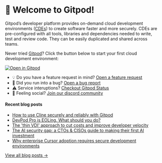 # 👋 Welcome to Gitpod!

Gitpod’s developer platform provides on-demand cloud development environments ([CDEs](https://www.gitpod.io/cde)) to create software faster and more securely. CDEs are pre-configured with all tools, libraries and dependencies needed to write, test and review code. They can be easily duplicated and shared across teams.

Never tried [Gitpod](https://www.gitpod.io/)? Click the button below to start your first cloud development environment:

[![Open in Gitpod](https://gitpod.io/button/open-in-gitpod.svg)](https://gitpod.new)

* 💡 Do you have a feature request in mind? [Open a feature request](https://github.com/gitpod-io/gitpod/issues/new?assignees=&labels=&template=feature_request.md&title=)
* 🐛 Did you run into a bug? [Open a bug report](https://github.com/gitpod-io/gitpod/issues/new?assignees=&labels=bug&template=bug_report.yml)
* ⚠️ Service interuptions? [Checkout Gitpod Status](https://gitpodstatus.com/)
* 🦩 Feeling social? [Join our discord community](https://www.gitpod.io/chat)

#### Recent blog posts

<!--START_SECTION:feed-->
* [How to use Cline securely and reliably with Gitpod](https://www.gitpod.io/blog/how-to-use-cline-securely-and-reliably-with-gitpod)
* [DevPod Pro is EOLing. What should you do?](https://www.gitpod.io/blog/devpod-pro-is-eoling-what-should-you-do)
* [The 'thin VDI' approach to cut costs and improve developer velocity](https://www.gitpod.io/blog/thin-vdi-and-cde)
* [The AI security gap: a CTOs & CISOs guide to making their first AI investment](https://www.gitpod.io/blog/ai-security-gap)
* [Why enterprise Cursor adoption requires secure development environments](https://www.gitpod.io/blog/secure-enterprise-cursor-dev-environments)
<!--END_SECTION:feed-->

[View all blog posts &rarr;](https://www.gitpod.io/blog)

